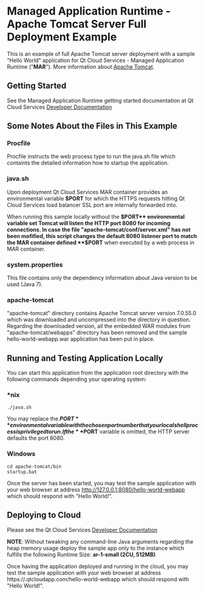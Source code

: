 # Managed Application Runtime - Apache Tomcat Server Full Deployment Example

This is an example of full Apache Tomcat server deployment with a sample "Hello World" application for Qt Cloud Services - Managed Application Runtime ("**MAR**"). More information about [Apache Tomcat](http://tomcat.apache.org/).

## Getting Started

See the Managed Application Runtime getting started documentation at Qt Cloud Services [Developer Documentation ](https://developer.qtcloudservices.com/mar/getting-started)

## Some Notes About the Files in This Example


### Procfile

Procfile instructs the web process type to run the java.sh file which containts the detailed information how to startup the application.

### java.sh

Upon deployment Qt Cloud Services MAR container provides an environmental variable **$PORT** for which the HTTPS requests hitting Qt Cloud Services load balancer SSL port are internally forwarded into. 

When running this sample locally without the **$PORT** environmental variable set Tomcat will listen the HTTP port 8080 for incoming connections. In case the file "apache-tomcat/conf/server.xml" has not been mofified, this script changes the default 8080 listener port to match the MAR container defined **$PORT** when executed by a web process in MAR container.

### system.properties

This file contains only the dependency information about Java version to be used (Java 7).

### apache-tomcat

"apache-tomcat" directory contains Apache Tomcat server version 7.0.55.0 which was downloaded and uncompressed into the directory in question. Regarding the downloaded version, all the embedded WAR modules from "apache-tomcat/webapps" directory has been removed and the sample hello-world-webapp.war application has been put in place.

## Running and Testing Application Locally

You can start this application from the application root directory with the following commands depending your operating system:

### *nix
```
./java.sh
```

You may replace the **$PORT** environmental variable with the chosen port number that your local shell process is privileged to run. If the **$PORT** variable is omitted, the HTTP server defaults the port 8080.

### Windows
```
cd apache-tomcat/bin
startup.bat
```

Once the server has been started, you may test the sample application with your web browser at address http://127.0.0.1:8080/hello-world-webapp which should respond with "Hello World!".

## Deploying to Cloud

Please see the Qt Cloud Services [Developer Documentation ](https://developer.qtcloudservices.com/mar/getting-started)

**NOTE**: Without tweaking any command-line Java arguments regarding the heap memory usage deploy the sample app only to the instance which fulfills the following Runtime Size: **ar-1-small (2CU, 512MB)** 

Once having the application deployed and running in the cloud, you may test the sample application with your web browser at address https://<your-app-ID>.qtcloudapp.com/hello-world-webapp which should respond with "Hello World!".